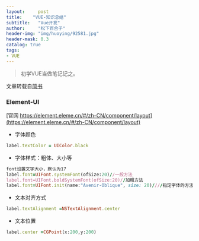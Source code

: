 ```yaml
---
layout:     post
title:    "VUE-知识总结"
subtitle:   "Vue开发"
author:     "松下百合子"
header-img: "img/huoying/92581.jpg"
header-mask: 0.3
catalog: true
tags:
- VUE
---
```


> 初学VUE当做笔记记之。

文章转载自[简书](https://element.eleme.cn/#/zh-CN/component/layout) 



### Element-UI

[官网 https://element.eleme.cn/#/zh-CN/component/layout](https://element.eleme.cn/#/zh-CN/component/layout) 


- 字体颜色
```ruby
label.textColor = UIColor.black
```

- 字体样式：粗体、大小等
```ruby
font设置文字大小，默认为17
label.font=UIFont.systemFont(ofSize:20)//一般方法
label.font=UIFont.boldSystemFont(ofSize:20)//加粗方法
label.font=UIFont.init(name:"Avenir-Oblique", size: 20)////指定字体的方法
```

- 文本对齐方式
```ruby
label.textAlignment =NSTextAlignment.center
```

- 文本位置
```ruby
label.center =CGPoint(x:200,y:200)
```





















